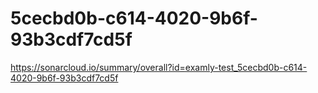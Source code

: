 # 5cecbd0b-c614-4020-9b6f-93b3cdf7cd5f
https://sonarcloud.io/summary/overall?id=examly-test_5cecbd0b-c614-4020-9b6f-93b3cdf7cd5f
